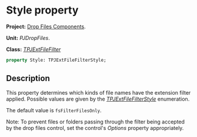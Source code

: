# Style property #

**Project:** [Drop Files Components](DropFilesComponents.md).

**Unit:** _PJDropFiles_.

**Class:** _[TPJExtFileFilter](TPJExtFileFilter.md)_

```pascal
property Style: TPJExtFileFilterStyle;
```

## Description ##

This property determines which kinds of file names have the extension filter applied. Possible values are given by the _[TPJExtFileFilterStyle](TPJExtFileFilterStyleEnum.md)_ enumeration.

The default value is `fsFilterFilesOnly`.

Note: To prevent files or folders passing through the filter being accepted by the drop files control, set the control's _Options_ property appropriately.